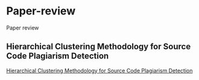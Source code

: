 # Paper-review

Paper review

## Hierarchical Clustering Methodology for Source Code Plagiarism Detection
[Hierarchical Clustering Methodology for Source Code Plagiarism Detection](http://uci.kci.go.kr/resolution/result.do?res_cd=G704-000854.2007.11.1.006&res_svc_cd=)
